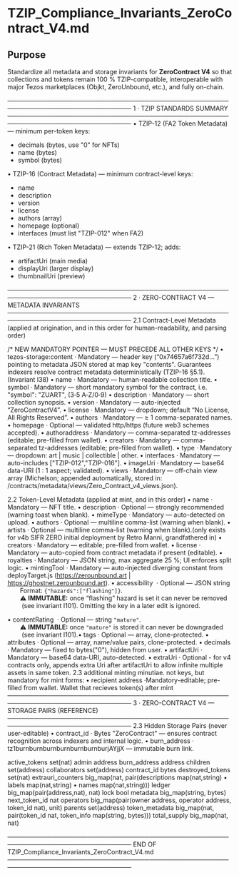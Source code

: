 TZIP_Compliance_Invariants_ZeroContract_V4.md
==============================================

Purpose
-------
Standardize all metadata and storage invariants for **ZeroContract V4** so that
collections and tokens remain 100 % TZIP-compatible, interoperable with major
Tezos marketplaces (Objkt, ZeroUnbound, etc.), and fully on-chain.

──────────────────────────────────────────────────────────────────────────────
1 · TZIP STANDARDS SUMMARY
──────────────────────────────────────────────────────────────────────────────
• TZIP-12  (FA2 Token Metadata) — minimum per-token keys:
  - decimals (bytes, use "0" for NFTs)
  - name     (bytes)
  - symbol   (bytes)

• TZIP-16  (Contract Metadata) — minimum contract-level keys:
  - name
  - description
  - version
  - license
  - authors  (array)
  - homepage (optional)
  - interfaces (must list "TZIP-012" when FA2)

• TZIP-21  (Rich Token Metadata) — extends TZIP-12; adds:
  - artifactUri  (main media)
  - displayUri   (larger display)
  - thumbnailUri (preview)

──────────────────────────────────────────────────────────────────────────────
2 · ZERO-CONTRACT V4 — METADATA INVARIANTS
──────────────────────────────────────────────────────────────────────────────
2.1 Contract-Level Metadata 
(applied at origination, and in this order for human-readability, and parsing order)

/* NEW MANDATORY POINTER — MUST PRECEDE ALL OTHER KEYS */
• tezos-storage:content · Mandatory — header key (“0x74657a6f732d…”) pointing to
                         metadata JSON stored at map key "contents".
                         Guarantees indexers resolve contract metadata
                         deterministically (TZIP-16 §5.1).  (Invariant I38)
• name           · Mandatory — human-readable collection title.
• symbol    	 · Mandatory — short mandatory symbol for the contract, i.e. "symbol": "ZUART", (3‑5 A‑Z/0‑9)
• description    · Mandatory — short collection synopsis.
• version        · Mandatory — auto-injected “ZeroContractV4”.
• license        · Mandatory — dropdown; default “No License, All Rights Reserved”.
• authors        · Mandatory — ≥ 1 comma-separated names.
• homepage       · Optional  — validated http/https (future web3 schemes accepted).
• authoraddress  · Mandatory — comma-separated tz-addresses (editable; pre-filled from wallet).
• creators       · Mandatory — comma-separated tz-addresses (editable; pre-filled from wallet).
• type           · Mandatory — dropdown: art | music | collectible | other.
• interfaces     · Mandatory — auto-includes ["TZIP-012","TZIP-016"].
• imageUri       · Mandatory — base64 data-URI (1 : 1 aspect; validated).
• views          · Mandatory — off-chain view array (Michelson; appended automatically, stored in:
                               /contracts/metadata/views/Zero_Contract_v4_views.json).

2.2 Token-Level Metadata (applied at mint, and in this order)
• name           · Mandatory — NFT title.
• description    · Optional  — strongly recommended (warning toast when blank).
• mimeType       · Mandatory — auto-detected on upload.
• authors        · Optional  — multiline comma-list (warning when blank).
• artists	 · Optional  — multiline comma-list (warning when blank).(only exists for v4b SIFR ZERO initial deployment by Retro Manni, grandfathered in)
• creators       · Mandatory — editable; pre-filled from wallet.
• license        · Mandatory — auto-copied from contract metadata if present (editable).
• royalties      · Mandatory — JSON string, max aggregate 25 %; UI enforces split logic.
• mintingTool    · Mandatory — auto-injected diverging constant from deployTarget.js
                   (https://zerounbound.art | https://ghostnet.zerounbound.art).
• accessibility  · Optional — JSON string  
  Format: `{"hazards":["flashing"]}`.  
  ⚠ **IMMUTABLE:** once “flashing” hazard is set it can never be removed
    (see invariant I101). Omitting the key in a later edit is ignored.  

• contentRating  · Optional — string `"mature"`.  
  ⚠ **IMMUTABLE:** once `"mature"` is stored it can never be downgraded
    (see invariant I101).• tags           · Optional  — array, clone-protected.
• attributes     · Optional  — array, name/value pairs, clone-protected.
• decimals       · Mandatory — fixed to bytes("0"), hidden from user.
• artifactUri    · Mandatory — base64 data-URI, auto-detected.
• extraUri       · Optional  - for v4 contracts only, appends extra Uri after artifactUri to allow infinite multiple assets in same token.
2.3 additional minting minutiae. not keys, but mandatory for mint forms:
• recipient address ·Mandatory-editable; pre-filled from wallet. Wallet that recieves token(s) after mint
──────────────────────────────────────────────────────────────────────────────
3 · ZERO-CONTRACT V4 — STORAGE PAIRS (REFERENCE)
──────────────────────────────────────────────────────────────────────────────
2.3 Hidden Storage Pairs (never user-editable)
• contract_id    · Bytes "ZeroContract" — ensures contract recognition across
                   indexers and internal logic.
• burn_address   · tz1burnburnburnburnburnburnburjAYjjX — immutable burn link.

active_tokens        set(nat)
admin                address
burn_address         address
children             set(address)
collaborators        set(address)
contract_id          bytes
destroyed_tokens     set(nat)
extrauri_counters    big_map(nat, pair(descriptions map(nat,string) • labels map(nat,string) • names map(nat,string)))
ledger               big_map(pair(address,nat), nat)
lock                 bool
metadata             big_map(string, bytes)
next_token_id        nat
operators            big_map(pair(owner address, operator address, token_id nat), unit)
parents              set(address)
token_metadata       big_map(nat, pair(token_id nat, token_info map(string, bytes)))
total_supply         big_map(nat, nat)

──────────────────────────────────────────────────────────────────────────────
END OF TZIP_Compliance_Invariants_ZeroContract_V4.md
──────────────────────────────────────────────────────────────────────────────